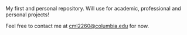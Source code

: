 My first and personal repository. Will use for academic, professional and personal projects!

Feel free to contact me at cml2260@columbia.edu for now.